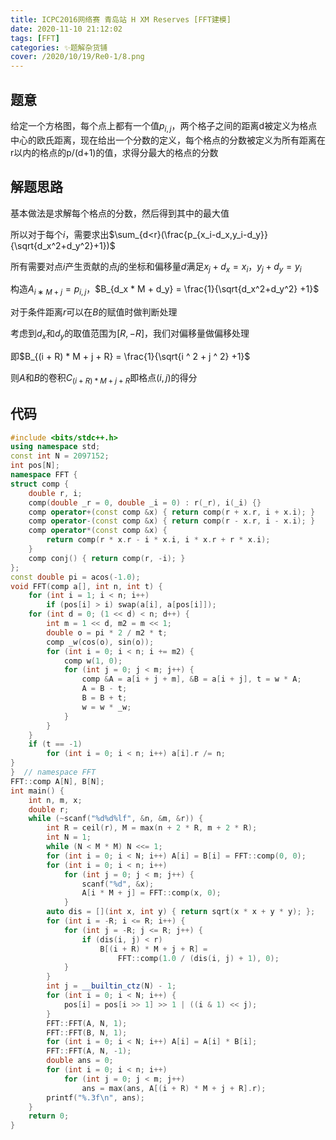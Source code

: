 ```yaml
---
title: ICPC2016网络赛 青岛站 H XM Reserves [FFT建模]
date: 2020-11-10 21:12:02
tags: [FFT]
categories: ✨题解杂货铺
cover: /2020/10/19/Re0-1/8.png
---
```


## 题意

给定一个方格图，每个点上都有一个值$p_{i,j}$，两个格子之间的距离d被定义为格点中心的欧氏距离，现在给出一个分数的定义，每个格点的分数被定义为所有距离在r以内的格点的p/(d+1)的值，求得分最大的格点的分数

## 解题思路

基本做法是求解每个格点的分数，然后得到其中的最大值

所以对于每个$i$，需要求出$\sum_{d<r}(\frac{p_{x_i-d_x,y_i-d_y}}{\sqrt{d_x^2+d_y^2}+1})$

所有需要对点$i$产生贡献的点$j$的坐标和偏移量$d$满足$x_j+d_x=x_i$，$y_j+d_y=y_i$

构造$A_{i∗M+j}=p_{i,j}$，$B_{d_x * M + d_y} = \frac{1}{\sqrt{d_x^2+d_y^2} +1}$

对于条件距离$r$可以在$B$的赋值时做判断处理

考虑到$d_x$和$d_y$的取值范围为$[R,-R]$，我们对偏移量做偏移处理

即$B_{(i + R) * M + j + R} = \frac{1}{\sqrt{i ^ 2 + j ^ 2} +1}$

则$A$和$B$的卷积$C_{(i + R) * M + j + R}$即格点$(i,j)$的得分

## 代码

```cpp
#include <bits/stdc++.h>
using namespace std;
const int N = 2097152;
int pos[N];
namespace FFT {
struct comp {
    double r, i;
    comp(double _r = 0, double _i = 0) : r(_r), i(_i) {}
    comp operator+(const comp &x) { return comp(r + x.r, i + x.i); }
    comp operator-(const comp &x) { return comp(r - x.r, i - x.i); }
    comp operator*(const comp &x) {
        return comp(r * x.r - i * x.i, i * x.r + r * x.i);
    }
    comp conj() { return comp(r, -i); }
};
const double pi = acos(-1.0);
void FFT(comp a[], int n, int t) {
    for (int i = 1; i < n; i++)
        if (pos[i] > i) swap(a[i], a[pos[i]]);
    for (int d = 0; (1 << d) < n; d++) {
        int m = 1 << d, m2 = m << 1;
        double o = pi * 2 / m2 * t;
        comp _w(cos(o), sin(o));
        for (int i = 0; i < n; i += m2) {
            comp w(1, 0);
            for (int j = 0; j < m; j++) {
                comp &A = a[i + j + m], &B = a[i + j], t = w * A;
                A = B - t;
                B = B + t;
                w = w * _w;
            }
        }
    }
    if (t == -1)
        for (int i = 0; i < n; i++) a[i].r /= n;
}
}  // namespace FFT
FFT::comp A[N], B[N];
int main() {
    int n, m, x;
    double r;
    while (~scanf("%d%d%lf", &n, &m, &r)) {
        int R = ceil(r), M = max(n + 2 * R, m + 2 * R);
        int N = 1;
        while (N < M * M) N <<= 1;
        for (int i = 0; i < N; i++) A[i] = B[i] = FFT::comp(0, 0);
        for (int i = 0; i < n; i++)
            for (int j = 0; j < m; j++) {
                scanf("%d", &x);
                A[i * M + j] = FFT::comp(x, 0);
            }
        auto dis = [](int x, int y) { return sqrt(x * x + y * y); };
        for (int i = -R; i <= R; i++) {
            for (int j = -R; j <= R; j++) {
                if (dis(i, j) < r)
                    B[(i + R) * M + j + R] =
                        FFT::comp(1.0 / (dis(i, j) + 1), 0);
            }
        }
        int j = __builtin_ctz(N) - 1;
        for (int i = 0; i < N; i++) {
            pos[i] = pos[i >> 1] >> 1 | ((i & 1) << j);
        }
        FFT::FFT(A, N, 1);
        FFT::FFT(B, N, 1);
        for (int i = 0; i < N; i++) A[i] = A[i] * B[i];
        FFT::FFT(A, N, -1);
        double ans = 0;
        for (int i = 0; i < n; i++)
            for (int j = 0; j < m; j++)
                ans = max(ans, A[(i + R) * M + j + R].r);
        printf("%.3f\n", ans);
    }
    return 0;
}
```
